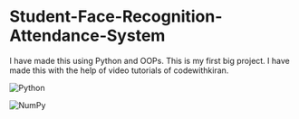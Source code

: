 # Student-Face-Recognition-Attendance-System

I have made this using Python and OOPs.
This is my first big project.
I have made this with the help of video tutorials of codewithkiran.

![Python](https://img.shields.io/badge/python-3670A0?style=for-the-badge&logo=python&logoColor=ffdd54)

![NumPy](https://img.shields.io/badge/numpy-%23013243.svg?style=for-the-badge&logo=numpy&logoColor=white)

